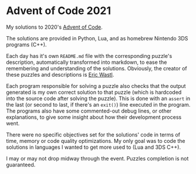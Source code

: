 ﻿# Advent of Code 2021
My solutions to 2020's [Advent of Code](https://adventofcode.com/2021/about).

The solutions are provided in Python, Lua, and as homebrew Nintendo 3DS programs (C++).

Each day has it's own `README.md` file with the corresponding puzzle's description, automatically transformed into markdown, to ease the remembering and understanding of the solutions. Obviously, the creator of these puzzles and descriptions is [Eric Wastl](https://twitter.com/ericwastl).

Each program responsible for solving a puzzle also checks that the output generated is my own correct solution to that puzzle (which is hardcoded into the source code after solving the puzzle). This is done with an `assert` in the last (or second to last, if there's an `exit()`) line executed in the program. The programs also have some commented-out debug lines, or other explanations, to give some insight about how their development process went.

There were no specific objectives set for the solutions' code in terms of time, memory or code quality optimizations. My only goal was to code the solutions in languages I wanted to get more used to (Lua and 3DS C++).

I may or may not drop midway through the event. Puzzles completion is not guaranteed.

